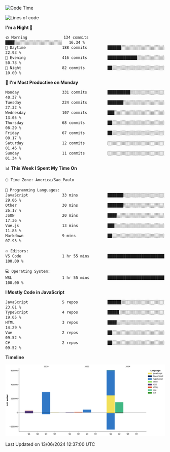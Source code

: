 <!--START_SECTION:waka-->
![Code Time](http://img.shields.io/badge/Code%20Time-2%2C521%20hrs%2023%20mins-blue)

![Lines of code](https://img.shields.io/badge/From%20Hello%20World%20I%27ve%20Written-1.1%20million%20lines%20of%20code-blue)

**I'm a Night 🦉** 

```text
🌞 Morning                134 commits         ████░░░░░░░░░░░░░░░░░░░░░   16.34 % 
🌆 Daytime                188 commits         ██████░░░░░░░░░░░░░░░░░░░   22.93 % 
🌃 Evening                416 commits         █████████████░░░░░░░░░░░░   50.73 % 
🌙 Night                  82 commits          ██░░░░░░░░░░░░░░░░░░░░░░░   10.00 % 
```
📅 **I'm Most Productive on Monday** 

```text
Monday                   331 commits         ██████████░░░░░░░░░░░░░░░   40.37 % 
Tuesday                  224 commits         ███████░░░░░░░░░░░░░░░░░░   27.32 % 
Wednesday                107 commits         ███░░░░░░░░░░░░░░░░░░░░░░   13.05 % 
Thursday                 68 commits          ██░░░░░░░░░░░░░░░░░░░░░░░   08.29 % 
Friday                   67 commits          ██░░░░░░░░░░░░░░░░░░░░░░░   08.17 % 
Saturday                 12 commits          ░░░░░░░░░░░░░░░░░░░░░░░░░   01.46 % 
Sunday                   11 commits          ░░░░░░░░░░░░░░░░░░░░░░░░░   01.34 % 
```


📊 **This Week I Spent My Time On** 

```text
🕑︎ Time Zone: America/Sao_Paulo

💬 Programming Languages: 
JavaScript               33 mins             ███████░░░░░░░░░░░░░░░░░░   29.06 % 
Other                    30 mins             ███████░░░░░░░░░░░░░░░░░░   26.17 % 
JSON                     20 mins             ████░░░░░░░░░░░░░░░░░░░░░   17.36 % 
Vue.js                   13 mins             ███░░░░░░░░░░░░░░░░░░░░░░   11.85 % 
Markdown                 9 mins              ██░░░░░░░░░░░░░░░░░░░░░░░   07.93 % 

🔥 Editors: 
VS Code                  1 hr 55 mins        █████████████████████████   100.00 % 

💻 Operating System: 
WSL                      1 hr 55 mins        █████████████████████████   100.00 % 
```

**I Mostly Code in JavaScript** 

```text
JavaScript               5 repos             ██████░░░░░░░░░░░░░░░░░░░   23.81 % 
TypeScript               4 repos             █████░░░░░░░░░░░░░░░░░░░░   19.05 % 
HTML                     3 repos             ████░░░░░░░░░░░░░░░░░░░░░   14.29 % 
Vue                      2 repos             ██░░░░░░░░░░░░░░░░░░░░░░░   09.52 % 
C#                       2 repos             ██░░░░░░░░░░░░░░░░░░░░░░░   09.52 % 
```



**Timeline**

![Lines of Code chart](https://raw.githubusercontent.com/jonhoffmam/jonhoffmam/master/assets/bar_graph.png)


 Last Updated on 13/06/2024 12:37:00 UTC
<!--END_SECTION:waka-->
